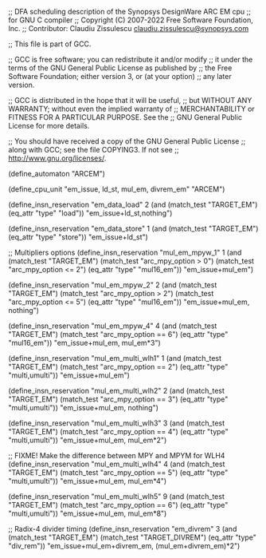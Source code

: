 ;; DFA scheduling description of the Synopsys DesignWare ARC EM cpu
;; for GNU C compiler
;; Copyright (C) 2007-2022 Free Software Foundation, Inc.
;; Contributor: Claudiu Zissulescu <claudiu.zissulescu@synopsys.com>

;; This file is part of GCC.

;; GCC is free software; you can redistribute it and/or modify
;; it under the terms of the GNU General Public License as published by
;; the Free Software Foundation; either version 3, or (at your option)
;; any later version.

;; GCC is distributed in the hope that it will be useful,
;; but WITHOUT ANY WARRANTY; without even the implied warranty of
;; MERCHANTABILITY or FITNESS FOR A PARTICULAR PURPOSE.  See the
;; GNU General Public License for more details.

;; You should have received a copy of the GNU General Public License
;; along with GCC; see the file COPYING3.  If not see
;; <http://www.gnu.org/licenses/>.

(define_automaton "ARCEM")

(define_cpu_unit "em_issue, ld_st, mul_em, divrem_em" "ARCEM")

(define_insn_reservation "em_data_load" 2
  (and (match_test "TARGET_EM")
       (eq_attr "type" "load"))
  "em_issue+ld_st,nothing")

(define_insn_reservation "em_data_store" 1
  (and (match_test "TARGET_EM")
       (eq_attr "type" "store"))
  "em_issue+ld_st")

;; Multipliers options
(define_insn_reservation "mul_em_mpyw_1" 1
  (and (match_test "TARGET_EM")
       (match_test "arc_mpy_option > 0")
       (match_test "arc_mpy_option <= 2")
       (eq_attr "type" "mul16_em"))
  "em_issue+mul_em")

(define_insn_reservation "mul_em_mpyw_2" 2
  (and (match_test "TARGET_EM")
       (match_test "arc_mpy_option > 2")
       (match_test "arc_mpy_option <= 5")
       (eq_attr "type" "mul16_em"))
  "em_issue+mul_em, nothing")

(define_insn_reservation "mul_em_mpyw_4" 4
  (and (match_test "TARGET_EM")
       (match_test "arc_mpy_option == 6")
       (eq_attr "type" "mul16_em"))
  "em_issue+mul_em, mul_em*3")

(define_insn_reservation "mul_em_multi_wlh1" 1
  (and (match_test "TARGET_EM")
       (match_test "arc_mpy_option == 2")
       (eq_attr "type" "multi,umulti"))
  "em_issue+mul_em")

(define_insn_reservation "mul_em_multi_wlh2" 2
  (and (match_test "TARGET_EM")
       (match_test "arc_mpy_option == 3")
       (eq_attr "type" "multi,umulti"))
  "em_issue+mul_em, nothing")

(define_insn_reservation "mul_em_multi_wlh3" 3
  (and (match_test "TARGET_EM")
       (match_test "arc_mpy_option == 4")
       (eq_attr "type" "multi,umulti"))
  "em_issue+mul_em, mul_em*2")

;; FIXME! Make the difference between MPY and MPYM for WLH4
(define_insn_reservation "mul_em_multi_wlh4" 4
  (and (match_test "TARGET_EM")
       (match_test "arc_mpy_option == 5")
       (eq_attr "type" "multi,umulti"))
  "em_issue+mul_em, mul_em*4")

(define_insn_reservation "mul_em_multi_wlh5" 9
  (and (match_test "TARGET_EM")
       (match_test "arc_mpy_option == 6")
       (eq_attr "type" "multi,umulti"))
  "em_issue+mul_em, mul_em*8")

;; Radix-4 divider timing
(define_insn_reservation "em_divrem" 3
  (and (match_test "TARGET_EM")
       (match_test "TARGET_DIVREM")
       (eq_attr "type" "div_rem"))
  "em_issue+mul_em+divrem_em, (mul_em+divrem_em)*2")
